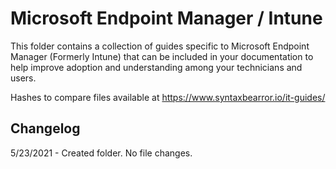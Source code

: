# Microsoft Endpoint Manager / Intune

This folder contains a collection of guides specific to Microsoft Endpoint Manager (Formerly Intune) that can be included in your documentation to help improve adoption and understanding among your technicians and users. 

Hashes to compare files available at https://www.syntaxbearror.io/it-guides/

Changelog
-----
5/23/2021 - Created folder. No file changes.
